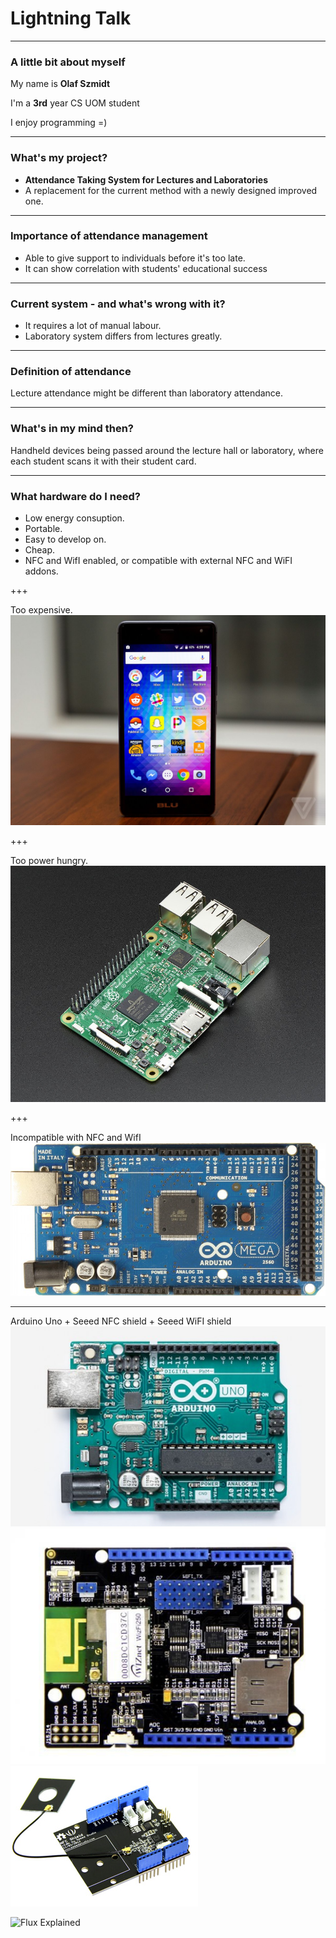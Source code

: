 # Lightning Talk

---

### A little bit about myself

My name is **Olaf Szmidt**

I'm a **3rd** year CS UOM student

I enjoy programming =)

---

### What's my project?

- **Attendance Taking System for Lectures and Laboratories**
- A replacement for the current method with a newly designed improved one.

---

### Importance of attendance management

- Able to give support to individuals before it's too late.
- It can show correlation with students' <span class="gold"> educational success </span>

---

### Current system - and what's wrong with it?

- It requires a lot of manual labour.
- Laboratory system differs from lectures greatly.

---

### Definition of attendance

Lecture attendance might be different than laboratory attendance.

---

### What's in my mind then?

Handheld devices being passed around the lecture hall or laboratory, where
each student scans it with their student card.

---

### What hardware do I need?

- Low <span class="gold"> energy </span> consuption.
- Portable.
- Easy to develop on.
- Cheap.
- NFC and WifI enabled, or compatible with external NFC and WiFI addons.

+++

Too expensive.
![](assets/images/android_phone.jpeg)

+++

Too power hungry.
![](assets/images/Rasp.jpg)

+++

Incompatible with NFC and WifI
![](assets/images/Mega.jpg)

---

Arduino Uno + Seeed NFC shield + Seeed WiFI shield
![](assets/images/Uno.jpg)
![](assets/images/Wifi.jpg)
![](assets/images/NFC.jpg)

![Flux Explained](https://facebook.github.io/flux/img/flux-simple-f8-diagram-explained-1300w.png)
